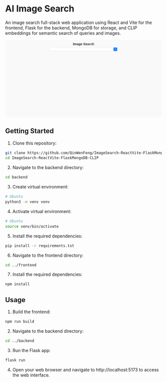 # AI Image Search

An image search full-stack web application using React and Vite for the frontend, Flask for the backend, MongoDB for storage, and CLIP embeddings for semantic search of queries and images.

![web-interface](images/web-interface.png)

## Getting Started

1. Clone this repository:

```bash
git clone https://github.com/QinWenFeng/ImageSearch-ReactVite-FlaskMongoDB-CLIP.git
cd ImageSearch-ReactVite-FlaskMongoDB-CLIP
```

2. Navigate to the backend directory:

```bash
cd backend
```

3. Create virtual environment:

```bash
# Ubuntu
python3 -m venv venv
```

4. Activate virtual environment:

```bash
# Ubuntu
source venv/bin/activate
```

5. Install the required dependencies:

```bash
pip install -r requirements.txt
```

6. Navigate to the frontend directory:

```bash
cd ../frontend
```

7. Install the required dependencies:

```bash
npm install
```

## Usage

1. Build the frontend:

```bash
npm run build
```

2. Navigate to the backend directory:

```bash
cd ../backend
```

3. Run the Flask app:

```bash
flask run
```

4. Open your web browser and navigate to http://localhost:5173 to access the web interface.




